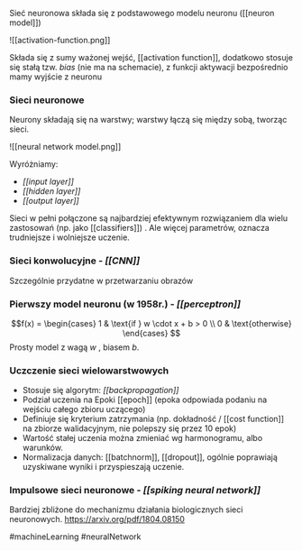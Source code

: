 Sieć neuronowa składa się z podstawowego modelu neuronu ([[neuron model]])

![[activation-function.png]]

Składa się z sumy ważonej wejść, [[activation function]], dodatkowo stosuje się stałą tzw. *bias* (nie ma na schemacie), z funkcji aktywacji bezpośrednio mamy wyjście z neuronu

### Sieci neuronowe

Neurony składają się na warstwy; warstwy łączą się między sobą, tworząc sieci.

![[neural network model.png]]

Wyróżniamy:
- *[[input layer]]*
- *[[hidden layer]]*
- *[[output layer]]*

Sieci w pełni połączone są najbardziej efektywnym rozwiązaniem dla wielu zastosowań (np. jako [[classifiers]]) .
Ale więcej parametrów, oznacza trudniejsze i wolniejsze uczenie.

### Sieci konwolucyjne - *[[CNN]]*

Szczególnie przydatne w przetwarzaniu obrazów


### Pierwszy model neuronu (w 1958r.) - *[[perceptron]]*

$$f(x) =
\begin{cases} 
      1 & \text{if } w \cdot x + b > 0 \\
     0 & \text{otherwise} 
\end{cases}
$$
Prosty model z wagą $w$ , biasem $b$. 

### Uczczenie sieci wielowarstwowych 
- Stosuje się algorytm: *[[backpropagation]]*
- Podział uczenia na Epoki [[epoch]] (epoka odpowiada podaniu na wejściu całego zbioru uczącego)
- Definiuje się kryterium zatrzymania (np. dokładność / [[cost function]] na zbiorze walidacyjnym, nie polepszy się przez 10 epok)
- Wartość stałej uczenia można zmieniać wg harmonogramu, albo warunków.
- Normalizacja danych: [[batchnorm]], [[dropout]], ogólnie poprawiają uzyskiwane wyniki i przyspieszają uczenie.


### Impulsowe sieci neuronowe - *[[spiking neural network]]*
Bardziej zbliżone do mechanizmu działania biologicznych sieci neuronowych.
https://arxiv.org/pdf/1804.08150



#machineLearning #neuralNetwork